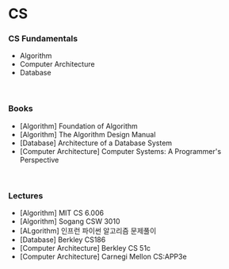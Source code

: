# CS

### CS Fundamentals
   - Algorithm
   - Computer Architecture
   - Database

<br>

### Books
   - [Algorithm] Foundation of Algorithm
   - [Algorithm] The Algorithm Design Manual
   - [Database] Architecture of a Database System
   - [Computer Architecture] Computer Systems: A Programmer's Perspective

<br>

### Lectures
   - [Algorithm] MIT CS 6.006
   - [Algorithm] Sogang CSW 3010
   - [ALgorithm] 인프런 파이썬 알고리즘 문제풀이 
   - [Database] Berkley CS186
   - [Computer Architecture] Berkley CS 51c
   - [Computer Architecture] Carnegi Mellon CS:APP3e

